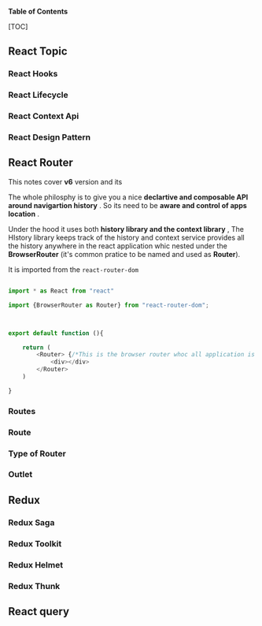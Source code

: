 **Table of Contents**

[TOC]

## React Topic

### React Hooks

### React Lifecycle
### React Context Api
### React Design Pattern


## React Router

This notes cover **v6** version and its


The whole philosphy is to give you a nice **declartive and composable API around navigartion history**  . So its need to be **aware and control of apps location** .

Under the hood it uses both **history library and the context library** , The HIstory library keeps track of the history and context service provides all the history anywhere in the react application whic nested  under the **BrowserRouter** (it's common pratice to be named and used as **Router**).

It is imported from the `react-router-dom`

```js

import * as React from "react"

import {BrowserRouter as Router} from "react-router-dom";



export default function (){

    return (
        <Router> {/*This is the browser router whoc all application is wrap around it*/}
            <div></div>
        </Router>
    )

}

```



### Routes
### Route
### Type of Router
### Outlet



## Redux

### Redux Saga

### Redux Toolkit

### Redux Helmet


### Redux Thunk


## React query

